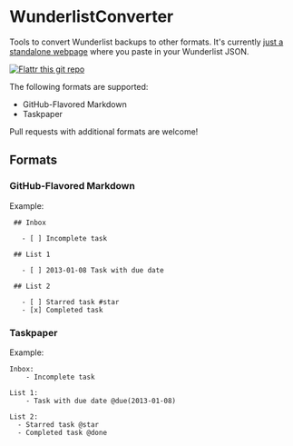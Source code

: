 # WunderlistConverter

Tools to convert Wunderlist backups to other formats.  It's currently [just a standalone webpage](http://benjaminoakes.github.io/WunderlistConverter/) where you paste in your Wunderlist JSON.

[
![Flattr this git repo](https://api.flattr.com/button/flattr-badge-large.png)
](https://flattr.com/submit/auto?user_id=benjaminoakes&url=https://github.com/benjaminoakes/WunderlistConverter&title=maid&language=en_GB&tags=github&category=software)

The following formats are supported:

  * GitHub-Flavored Markdown
  * Taskpaper

Pull requests with additional formats are welcome!

## Formats

### GitHub-Flavored Markdown

Example:

     ## Inbox

       - [ ] Incomplete task

     ## List 1
     
       - [ ] 2013-01-08 Task with due date

     ## List 2

       - [ ] Starred task #star
       - [x] Completed task

### Taskpaper

Example:

    Inbox:
    	- Incomplete task
    
    List 1:
    	- Task with due date @due(2013-01-08)
    
    List 2:
      - Starred task @star
      - Completed task @done
